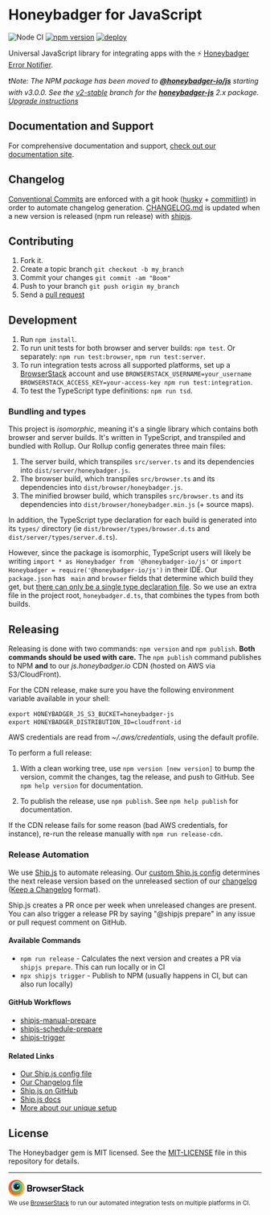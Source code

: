 # Honeybadger for JavaScript

![Node CI](https://github.com/honeybadger-io/honeybadger-js/workflows/Node%20CI/badge.svg)
[![npm version](https://badge.fury.io/js/%40honeybadger-io%2Fjs.svg)](https://badge.fury.io/js/%40honeybadger-io%2Fjs)
[![deploy](https://img.shields.io/badge/deploy-🛳%20Ship.js-blue?style=flat)](https://github.com/algolia/shipjs)

Universal JavaScript library for integrating apps with the :zap: [Honeybadger Error Notifier](http://honeybadger.io).

❗*Note: The NPM package has been moved to [**@honeybadger-io/js**](https://www.npmjs.com/package/@honeybadger-io/js) starting with v3.0.0. See the [v2-stable](https://github.com/honeybadger-io/honeybadger-js/tree/v2-stable) branch for the [**honeybadger-js**](https://www.npmjs.com/package/honeybadger-js) 2.x package. [Upgrade instructions](https://docs.honeybadger.io/lib/javascript/support/upgrading-to-v3.html)*

## Documentation and Support

For comprehensive documentation and support, [check out our documentation site](http://docs.honeybadger.io/lib/javascript/index.html).

## Changelog

[Conventional Commits](https://www.conventionalcommits.org/) are enforced with a git hook ([husky](https://typicode.github.io/husky) + [commitlint](https://commitlint.js.org/)) in order to automate changelog generation.
[CHANGELOG.md](CHANGELOG.md) is updated when a new version is released (npm run release) with [shipjs](https://community.algolia.com/shipjs/reference/all-config.html#updatechangelog).

## Contributing

1. Fork it.
2. Create a topic branch `git checkout -b my_branch`
3. Commit your changes `git commit -am "Boom"`
4. Push to your branch `git push origin my_branch`
5. Send a [pull request](https://github.com/honeybadger-io/honeybadger-js/pulls)

## Development

1. Run `npm install`.
2. To run unit tests for both browser and server builds: `npm test`. Or separately: `npm run test:browser`, `npm run test:server`.
3. To run integration tests across all supported platforms, set up a [BrowserStack](https://www.browserstack.com/)
account and use `BROWSERSTACK_USERNAME=your_username BROWSERSTACK_ACCESS_KEY=your-access-key npm run test:integration`.
4. To test the TypeScript type definitions: `npm run tsd`.
   
### Bundling and types
This project is _isomorphic_, meaning it's a single library which contains both browser and server builds. It's written in TypeScript, and transpiled and bundled with Rollup. Our Rollup config generates three main files:
1. The server build, which transpiles `src/server.ts` and its dependencies into `dist/server/honeybadger.js`.
2. The browser build, which transpiles `src/browser.ts` and its dependencies into `dist/browser/honeybadger.js`.
3. The minified browser build, which transpiles `src/browser.ts` and its dependencies into `dist/browser/honeybadger.min.js` (+ source maps).

In addition, the TypeScript type declaration for each build is generated into its `types/` directory (ie `dist/browser/types/browser.d.ts` and `dist/server/types/server.d.ts`).

However, since the package is isomorphic, TypeScript users will likely be writing `import * as Honeybadger from '@honeybadger-io/js'` or `import Honeybadger = require('@honeybadger-io/js')` in their IDE. Our `package.json` has ` main` and `browser` fields that determine which build they get, but [there can only be a single type declaration file](https://github.com/Microsoft/TypeScript/issues/29128). So we use an extra file in the project root, `honeybadger.d.ts`, that combines the types from both builds.

## Releasing

Releasing is done with two commands: `npm version` and `npm publish`. **Both
commands should be used with care.** The `npm publish` command publishes to NPM
**and** to our *js.honeybadger.io* CDN (hosted on AWS via S3/CloudFront).

For the CDN release, make sure you have the following environment variable
available in your shell:

```
export HONEYBADGER_JS_S3_BUCKET=honeybadger-js
export HONEYBADGER_DISTRIBUTION_ID=cloudfront-id
```

AWS credentials are read from *~/.aws/credentials*, using the default profile.

To perform a full release:

1. With a clean working tree, use `npm version [new version]` to bump the version, commit the
   changes, tag the release, and push to GitHub. See `npm help version` for
   documentation.

2. To publish the release, use `npm publish`. See `npm help publish` for
   documentation.

If the CDN release fails for some reason (bad AWS credentials, for instance),
re-run the release manually with `npm run release-cdn`.

### Release Automation

We use [Ship.js](https://github.com/algolia/shipjs) to automate releasing. Our [custom Ship.js config](https://github.com/honeybadger-io/honeybadger-js/blob/master/ship.config.js) determines the next release version based on the unreleased section of our [changelog](https://github.com/honeybadger-io/honeybadger-js/blob/master/CHANGELOG.md) ([Keep a Changelog](https://keepachangelog.com/en/1.0.0/) format).

Ship.js creates a PR once per week when unreleased changes are present. You can also trigger a release PR by saying "@shipjs prepare" in any issue or pull request comment on GitHub.

#### Available Commands

- `npm run release` - Calculates the next version and creates a PR via `shipjs prepare`. This can run locally or in CI
- `npx shipjs trigger` - Publish to NPM (usually happens in CI, but can also run locally)

#### GitHub Workflows

- [shipjs-manual-prepare](https://github.com/honeybadger-io/honeybadger-js/blob/master/.github/workflows/shipjs-manual-prepare.yml)
- [shipjs-schedule-prepare](https://github.com/honeybadger-io/honeybadger-js/blob/master/.github/workflows/shipjs-schedule-prepare.yml)
- [shipjs-trigger](https://github.com/honeybadger-io/honeybadger-js/blob/master/.github/workflows/shipjs-trigger.yml)

#### Related Links

- [Our Ship.js config file](https://github.com/honeybadger-io/honeybadger-js/blob/master/ship.config.js)
- [Our Changelog file](https://github.com/honeybadger-io/honeybadger-js/blob/master/CHANGELOG.md)
- [Ship.js on GitHub](https://github.com/algolia/shipjs)
- [Ship.js docs](https://community.algolia.com/shipjs/guide/)
- [More about our unique setup](https://www.joshuawood.net/notes/release-automation-with-ship-js-and-keep-a-changelog)

## License

The Honeybadger gem is MIT licensed. See the [MIT-LICENSE](https://raw.github.com/honeybadger-io/honeybadger-js/master/MIT-LICENSE) file in this repository for details.

---
<p><a href="https://www.browserstack.com/"><img src="/browserstack-logo.png" width="150"></a><br>
 <small>We use <a href="https://www.browserstack.com/">BrowserStack</a> to run our automated integration tests on multiple platforms in CI.</small></p>
